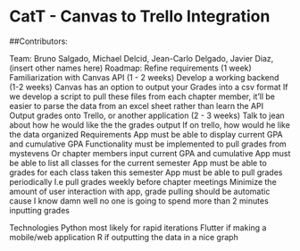 # CatT - Canvas to Trello Integration
##Contributors:

Team: Bruno Salgado, Michael Delcid, Jean-Carlo Delgado, Javier Diaz, (insert other names here)
Roadmap:
Refine requirements (1 week) 
Familiarization with Canvas API (1 - 2 weeks)
Develop a working backend (1-2 weeks)
Canvas has an option to output your Grades into a csv format
If we develop a script to pull these files from each chapter member, it’ll be easier to parse the data from an excel sheet rather than learn the API
Output grades onto Trello, or another application (2 - 3 weeks)
Talk to jean about how he would like the the grades output
If on trello, how would he like the data organized
Requirements
App must be able to display current GPA and cumulative GPA
Functionality must be implemented to pull grades from mystevens
Or chapter members input current GPA and cumulative
App must be able to list all classes for the current semester
App must be able to grades for each class taken this semester
App must be able to pull grades periodically 
I.e pull grades weekly before chapter meetings
Minimize the amount of user interaction with app, grade pulling should be automatic cause I know damn well no one is going to spend more than 2 minutes inputting grades


Technologies 
Python most likely for rapid iterations 
Flutter if making a mobile/web application
R if outputting the data in a nice graph
